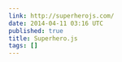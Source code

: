 ```yaml
---
link: http://superherojs.com/
date: 2014-04-11 03:16 UTC
published: true
title: Superhero.js
tags: []
---
```



